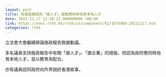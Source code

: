 ```yaml
---
layout: post
title: 有議員稱政府「搶人才」措施應同時培育本地人才
date: 2022-11-17 12:28:22.000000000 +08:00
link: https://news.rthk.hk/rthk/ch/component/k2/1675989-20221117.htm
categories: rthk
---
```


立法會大會繼續辯論施政報告致謝動議。

多名議員支持施政報告中有關「搶人才」、「搶企業」的措施，但認為政府應同時培育本地人才，並以教育為配合。

亦有議員認同政府向外界說好香港故事。
